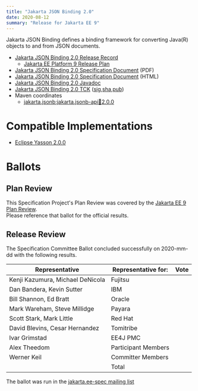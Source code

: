 ```yaml
---
title: "Jakarta JSON Binding 2.0"
date: 2020-08-12
summary: "Release for Jakarta EE 9"
---
```

Jakarta JSON Binding defines a binding framework for converting Java(R) objects to and from JSON documents.

* [Jakarta JSON Binding 2.0 Release Record](https://projects.eclipse.org/projects/ee4j.jsonb/releases/2.0.0)
  * [Jakarta EE Platform 9 Release Plan](https://eclipse-ee4j.github.io/jakartaee-platform/jakartaee9/JakartaEE9ReleasePlan)
* [Jakarta JSON Binding 2.0 Specification Document](./jakarta-jsonb-spec-2.0.pdf) (PDF)
* [Jakarta JSON Binding 2.0 Specification Document](./jakarta-jsonb-spec-2.0.html) (HTML)
* [Jakarta JSON Binding 2.0 Javadoc](./apidocs)
* [Jakarta JSON Binding 2.0 TCK](https://download.eclipse.org/jakartaee/jsonb/2.0/jakarta-jsonb-tck-2.0.0.zip) ([sig](https://download.eclipse.org/jakartaee/jsonb/2.0/jakarta-jsonb-tck-2.0.0.zip.sig),[sha](https://download.eclipse.org/jakartaee/jsonb/2.0/jakarta-jsonb-tck-2.0.0.zip.sha256),[pub](https://raw.githubusercontent.com/jakartaee/specification-committee/master/jakartaee-spec-committee.pub))
* Maven coordinates
  * [jakarta.jsonb:jakarta.jsonb-api:jar:2.0.0](https://search.maven.org/artifact/jakarta.json.bind/jakarta.json.bind-api/2.0.0/jar)

# Compatible Implementations

* [Eclipse Yasson 2.0.0](https://search.maven.org/artifact/org.eclipse/yasson/2.0.0/jar)

# Ballots

## Plan Review

[//]: # (For Jakarta EE 9, the Platform Plan Review covered 95% of the Specification Projects.  For those Projects, just use the following statement in this Plan Review section:)

This Specification Project's Plan Review was covered by the [Jakarta EE 9 Plan Review](https://jakarta.ee/specifications/platform/9/).  
Please reference that ballot for the official results.

[//]: # (If your Project was required to do a standalone Plan Review...  You'll need to perform an official Plan Review ballot and record the results here.)

## Release Review

The Specification Committee Ballot concluded successfully on 2020-mm-dd with the following results.

| Representative                                 | Representative for: | Vote |
|------------------------------------------------|---------------------|------|
| Kenji Kazumura, Michael DeNicola               | Fujitsu             |      |
| Dan Bandera, Kevin Sutter                      | IBM                 |      |
| Bill Shannon, Ed Bratt                         | Oracle              |      |
| Mark Wareham, Steve Millidge                   | Payara              |      |
| Scott Stark, Mark Little                       | Red Hat             |      |
| David Blevins, Cesar Hernandez                 | Tomitribe           |      |
| Ivar Grimstad                                  | EE4J PMC            |      |
| Alex Theedom                                   | Participant Members |      |
| Werner Keil                                    | Committer Members   |      |
|                                                | Total               |      |

The ballot was run in the [jakarta.ee-spec mailing list]()
